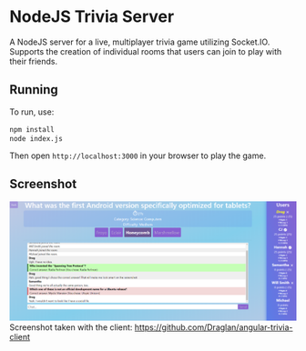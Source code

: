 # NodeJS Trivia Server
A NodeJS server for a live, multiplayer trivia game utilizing Socket.IO. Supports the creation of individual rooms that users can join to play with their friends.

## Running
To run, use:
<pre><code>npm install
node index.js</code></pre>

Then open <code>http://localhost:3000</code> in your browser to play the game.

## Screenshot
![Screenshot of the trivia game](https://github.com/Draglan/angular-trivia-client/blob/master/screenshot.png)
Screenshot taken with the client: https://github.com/Draglan/angular-trivia-client
